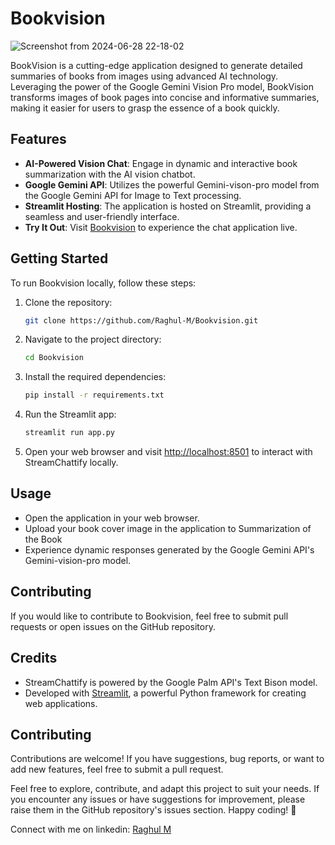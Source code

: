 # Bookvision
![Screenshot from 2024-06-28 22-18-02](https://github.com/Raghul-M/Bookvision/assets/71755586/a0cab99a-e33f-4f48-a8cd-609210828a52)


BookVision is a cutting-edge application designed to generate detailed summaries of books from images using advanced AI technology. Leveraging the power of the Google 
Gemini Vision Pro model, BookVision transforms images of book pages into concise and informative 
summaries, making it easier for users to grasp the essence of a book quickly.

## Features



- **AI-Powered Vision Chat**: Engage in dynamic and interactive book summarization with the AI vision chatbot.
- **Google Gemini API**: Utilizes the powerful Gemini-vison-pro model from the Google Gemini API for Image to Text processing.
- **Streamlit Hosting**: The application is hosted on Streamlit, providing a seamless and user-friendly interface.
- **Try It Out**: Visit [Bookvision](https://bookvision.streamlit.app/) to experience the chat application live.

## Getting Started

To run Bookvision locally, follow these steps:

1. Clone the repository:

   ```bash
   git clone https://github.com/Raghul-M/Bookvision.git
   ```

2. Navigate to the project directory:

   ```bash
   cd Bookvision
   ```

3. Install the required dependencies:

   ```bash
   pip install -r requirements.txt
   ```

4. Run the Streamlit app:

   ```bash
   streamlit run app.py
   ```

5. Open your web browser and visit [http://localhost:8501](http://localhost:8501) to interact with StreamChattify locally.

## Usage

- Open the application in your web browser.
- Upload your book cover image in the application to Summarization of the Book 
- Experience dynamic responses generated by the Google Gemini API's Gemini-vision-pro model.

## Contributing

If you would like to contribute to Bookvision, feel free to submit pull requests or open issues on the GitHub repository.

## Credits

- StreamChattify is powered by the Google Palm API's Text Bison model.
- Developed with [Streamlit](https://streamlit.io/), a powerful Python framework for creating web applications.

## Contributing

Contributions are welcome! If you have suggestions, bug reports, or want to add new features, feel free to submit a pull request.

Feel free to explore, contribute, and adapt this project to suit your needs. If you encounter any issues or have suggestions for improvement, please raise them in the GitHub repository's issues section. Happy coding! 🚀

Connect with me on linkedin: [Raghul M](https://www.linkedin.com/in/m-raghul/)
